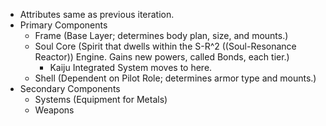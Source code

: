 - Attributes same as previous iteration. 
- Primary Components 
    - Frame (Base Layer; determines body plan, size, and mounts.)
    - Soul Core (Spirit that dwells within the S-R^2 ((Soul-Resonance Reactor)) Engine. Gains new powers, called Bonds, each tier.)
        - Kaiju Integrated System moves to here.
    - Shell (Dependent on Pilot Role; determines armor type and mounts.)
 - Secondary Components 
	 - Systems (Equipment for Metals)
	 - Weapons 